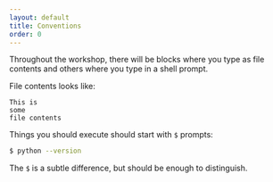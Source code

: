 ```yaml
---
layout: default
title: Conventions
order: 0
---
```


Throughout the workshop, there will be blocks where you type as file contents
and others where you type in a shell prompt.

File contents looks like:

```text
This is
some
file contents
```

Things you should execute should start with `$` prompts:

```bash
$ python --version
```

The `$` is a subtle difference, but should be enough to distinguish.
